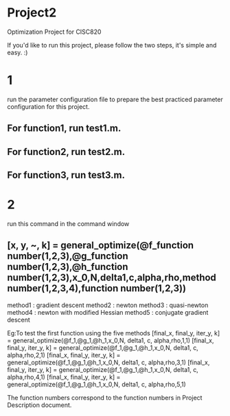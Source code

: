 # Project2
Optimization Project for CISC820

If you'd like to run this project, please follow the two steps, it's simple and easy. :)

# 1
run the parameter configuration file to prepare the best practiced parameter configuration for this project.
## For function1, run test1.m.
## For function2, run test2.m.
## For function3, run test3.m.

# 2
run this command in the command window
## [x, y, ~, k] = general_optimize(@f_**function number(1,2,3)**,@g_**function number(1,2,3)**,@h_**function number(1,2,3)**,x_0,N,delta1,c,alpha,rho,**method number(1,2,3,4)**,**function number(1,2,3)**)

method1 : gradient descent
method2 : newton
method3 : quasi-newton
method4 : newton with modified Hessian
method5 : conjugate gradient descent

Eg:To test the first function using the five methods
[final_x, final_y, iter_y, k] = general_optimize(@f_1,@g_1,@h_1,x_0,N, delta1, c, alpha,rho,1,1)
[final_x, final_y, iter_y, k] = general_optimize(@f_1,@g_1,@h_1,x_0,N, delta1, c, alpha,rho,2,1)
[final_x, final_y, iter_y, k] = general_optimize(@f_1,@g_1,@h_1,x_0,N, delta1, c, alpha,rho,3,1)
[final_x, final_y, iter_y, k] = general_optimize(@f_1,@g_1,@h_1,x_0,N, delta1, c, alpha,rho,4,1)
[final_x, final_y, iter_y, k] = general_optimize(@f_1,@g_1,@h_1,x_0,N, delta1, c, alpha,rho,5,1)



The function numbers correspond to the function numbers in Project Description document.  
